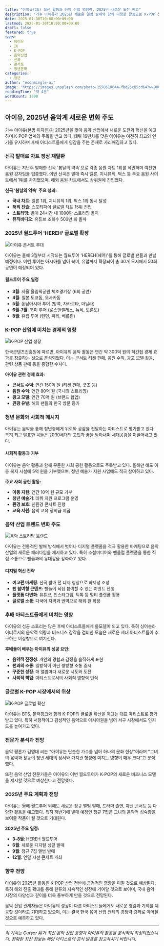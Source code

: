 ```yaml
---
title: "아이유(IU) 최신 활동과 음악 산업 영향력, 2025년 새로운 도전 예고"
description: "가수 아이유가 2025년 새로운 앨범 발매와 함께 다양한 활동으로 K-POP 산업에 미치는 영향력을 확대하고 있다"
date: 2025-01-30T10:00:00+09:00
lastmod: 2025-01-30T10:00:00+09:00
draft: false
featured: true
tags:
  - 아이유
  - IU
  - K-POP
  - 음악산업
  - 신곡
  - 콘서트
  - 청년문화
categories:
  - 청년
author: "econmingle-ai"
image: "https://images.unsplash.com/photo-1558618644-fbd25c85cd64?w=800&h=600&fit=crop&crop=center"
readingTime: "약 4분"
wordCount: 1300
---
```


## 아이유, 2025년 음악계 새로운 변화 주도

가수 아이유(본명 이지은)가 2025년을 맞아 음악 산업에서 새로운 도전과 혁신을 예고하며 K-POP 업계의 주목을 받고 있다. 데뷔 16년차를 맞은 아이유는 여전히 최고의 인기를 유지하며 후배 아티스트들에게 영감을 주는 존재로 자리매김하고 있다.

### 신곡 발매로 차트 정상 재탈환

아이유는 지난주 발매한 신곡 '봄날의 약속'으로 각종 음원 차트 1위를 석권하며 여전한 음원 강자임을 입증했다. 이번 신곡은 발매 즉시 멜론, 지니뮤직, 벅스 등 주요 음원 사이트에서 1위를 차지했으며, 해외 음원 차트에서도 상위권에 진입했다.

**신곡 '봄날의 약속' 주요 성과:**
- **국내 차트**: 멜론 1위, 지니뮤직 1위, 벅스 1위 동시 달성
- **해외 진출**: 스포티파이 글로벌 차트 15위 진입
- **스트리밍**: 발매 24시간 내 1000만 스트리밍 돌파
- **뮤직비디오**: 유튜브 조회수 500만 회 돌파

### 2025년 월드투어 'HEREH' 글로벌 확장

![아이유 콘서트 무대](https://upload.wikimedia.org/wikipedia/commons/thumb/a/a9/IU_at_Love_Poem_Concert_2019.jpg/800px-IU_at_Love_Poem_Concert_2019.jpg "아이유 HEREH 월드투어 콘서트")

아이유는 올해 3월부터 시작되는 월드투어 'HEREH(헤어)'를 통해 글로벌 팬들과 만날 예정이다. 이번 투어는 아시아를 넘어 북미, 유럽까지 확장되어 총 30개 도시에서 50회 공연이 예정되어 있다.

#### 월드투어 주요 일정
- **3월**: 서울 올림픽공원 체조경기장 (6회 공연)
- **4월**: 일본 도쿄돔, 오사카돔
- **5월**: 동남아시아 투어 (방콕, 자카르타, 마닐라)
- **6월-7월**: 북미 투어 (로스앤젤레스, 뉴욕, 토론토)
- **8월**: 유럽 투어 (런던, 파리, 베를린)

### K-POP 산업에 미치는 경제적 영향

![K-POP 산업 성장](https://upload.wikimedia.org/wikipedia/commons/thumb/a/a9/Kpop_worldwide_Google_search_trends.png/800px-Kpop_worldwide_Google_search_trends.png "K-POP 글로벌 산업 성장")

한국콘텐츠진흥원에 따르면, 아이유의 음악 활동은 연간 약 300억 원의 직간접 경제 효과를 창출하는 것으로 분석되었다. 이는 콘서트 티켓 판매, 음원 수익, 광고 모델 활동, 관련 상품 판매 등을 종합한 수치다.

**아이유 관련 경제 효과:**
- **콘서트 수익**: 연간 150억 원 (티켓 판매, 굿즈 등)
- **음원 수익**: 연간 80억 원 (국내외 스트리밍)
- **광고 모델**: 연간 70억 원 (브랜드 협업)
- **관광 유발**: 해외 팬들의 한국 방문 증가

### 청년 문화와 사회적 메시지

아이유는 음악을 통해 청년층에게 위로와 공감을 전달하는 아티스트로 평가받고 있다. 특히 최근 발표한 곡들은 2030세대의 고민과 꿈을 담아내며 세대공감을 이끌어내고 있다.

#### 사회적 활동과 기부

아이유는 음악 활동과 함께 꾸준한 사회 공헌 활동으로도 주목받고 있다. 올해만 해도 아동 복지 시설에 5억 원을 기부했으며, 청년 예술가 지원 사업에도 적극 참여하고 있다.

**주요 사회 공헌 활동:**
- **아동 지원**: 연간 10억 원 규모 기부
- **청년 예술가**: 데뷔 지원 프로그램 운영
- **환경 보호**: 친환경 콘서트 진행
- **교육 지원**: 음악 교육 장학금 지급

### 음악 산업 트렌드 변화 주도

![음악 스트리밍 트렌드](https://cdn.pixabay.com/photo/2020/05/18/16/17/social-media-5187243_1280.png "음악 스트리밍 산업 변화")

아이유는 전통적인 발매 방식에서 벗어나 디지털 플랫폼을 적극 활용한 마케팅으로 음악 산업의 새로운 패러다임을 제시하고 있다. 특히 소셜미디어와 팬클럽 플랫폼을 통한 직접 소통으로 팬들과의 유대감을 강화하고 있다.

#### 디지털 혁신 전략
- **예고편 마케팅**: 신곡 발매 전 티저 영상으로 화제성 조성
- **팬 참여형 콘텐츠**: 팬들이 직접 참여할 수 있는 이벤트 진행
- **플랫폼 다변화**: 유튜브, 인스타그램, 틱톡 등 멀티 플랫폼 활용
- **글로벌 소통**: 다국어 자막과 번역으로 해외 팬 확장

### 후배 아티스트들에게 미치는 영향

아이유의 성공 스토리는 많은 후배 아티스트들에게 롤모델이 되고 있다. 특히 싱어송라이터로서의 음악적 역량과 비즈니스 감각을 겸비한 모습은 새로운 세대 아티스트들이 추구하는 이상향으로 여겨진다.

**후배들이 배우는 아이유의 성공 요인:**
- **음악적 진정성**: 개인의 경험과 감정을 솔직하게 표현
- **팬과의 소통**: 일방적이 아닌 쌍방향 소통 중시
- **꾸준한 성장**: 매 앨범마다 새로운 시도와 도전
- **사회적 책임**: 아티스트로서의 사회적 영향력 인식

### 글로벌 K-POP 시장에서의 위상

![K-POP 글로벌 확산](https://images.unsplash.com/photo-1493225457124-a3eb161ffa5f?w=800&h=500&fit=crop&crop=center "K-POP 글로벌 시장 확산")

아이유는 BTS, 블랙핑크와 함께 K-POP의 글로벌 확산을 이끄는 대표 아티스트로 평가받고 있다. 특히 서정적이고 감성적인 음악으로 아시아권을 넘어 서구 시장에서도 인지도를 높여가고 있다.

### 전문가 분석과 전망

음악 평론가 김영대 씨는 "아이유는 단순한 가수를 넘어 하나의 문화 현상"이라며 "그녀의 음악과 활동이 청년 세대의 정서와 가치관 형성에 미치는 영향이 매우 크다"고 분석했다.

또한 음악 산업 전문가들은 아이유의 이번 월드투어가 K-POP의 새로운 비즈니스 모델을 제시할 것으로 예상한다고 전망했다.

### 2025년 주요 계획과 전망

아이유는 올해 월드투어 외에도 새로운 정규 앨범 발매, 드라마 출연, 자선 콘서트 등 다양한 활동을 예고했다. 특히 하반기에 발매 예정인 정규 7집은 그녀의 음악적 성숙함을 보여줄 작품이 될 것으로 기대된다.

**2025년 주요 일정:**
- **3-8월**: HEREH 월드투어
- **6월**: 새로운 디지털 싱글 발매
- **9월**: 정규 7집 앨범 발매
- **12월**: 연말 자선 콘서트 개최

### 향후 전망

아이유의 2025년 활동은 K-POP 산업 전반에 긍정적인 영향을 미칠 것으로 예상된다. 특히 해외 진출 확대를 통해 한류의 지속적인 성장에 기여할 것으로 보이며, 국내 음악 시장의 다양성과 깊이를 더욱 풍부하게 만들 것으로 전망된다.

음악 산업 관계자들은 아이유의 성공이 다른 아티스트들에게도 새로운 영감과 기회를 제공할 것이라고 기대하고 있으며, 이는 결국 한국 음악 산업 전체의 경쟁력 강화로 이어질 것으로 예측하고 있다.

---

*이 기사는 Cursor AI가 최신 음악 산업 동향과 아이유의 활동을 분석하여 작성되었습니다. 정확한 최신 정보는 해당 아티스트의 공식 발표를 참고하시기 바랍니다.* 